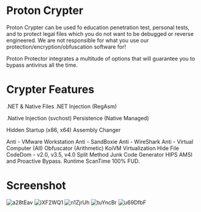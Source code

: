 # Proton Crypter

Proton Crypter can be used fo education penetration test, personal tests, and to protect legal files which you do not want to be debugged or reverse engineered. We are not responsible for what you use our protection/encryption/obfuscation software for!

Proton Protector integrates a multitude of options that will guarantee you to bypass antivirus all the time.

# Crypter Features

.NET & Native Files .NET Injection (RegAsm)

.Native Injection (svchost) Persistence (Native Managed)

Hidden Startup (x86, x64) Assembly Changer

Anti - VMware Workstation Anti - SandBoxie Anti - WireShark Anti - Virtual Computer (All) Obfuscator (Arithmetic) KoiVM Virtualization Hide File CodeDom - v2.0, v3.5, v4.0 Split Method Junk Code Generator HIPS AMSI and Proactive Bypass. Runtime ScanTime 100% FUD.

# Screenshot

![a28tEav](https://user-images.githubusercontent.com/67174288/152075108-aa7d3df0-3405-45a8-8071-b17916ccc6b1.jpg)
![iXF2WQ1](https://user-images.githubusercontent.com/67174288/152075111-bf5fba39-b462-40bf-a903-f3ad91e336b3.png)
![n1ZjrUh](https://user-images.githubusercontent.com/67174288/152075114-66d353f1-d906-47ad-a19c-cf902e33e681.png)
![tuYncBr](https://user-images.githubusercontent.com/67174288/152075117-9f1179c4-5367-40cb-8e48-5dc777b0fa32.png)
![u69DfbF](https://user-images.githubusercontent.com/67174288/152075119-170a4f27-cb79-4614-8b41-7515918319c4.png)

